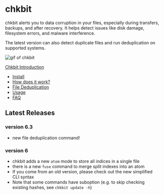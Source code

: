 
# chkbit

chkbit alerts you to data corruption in your files, especially during transfers, backups, and after recovery. It helps detect issues like disk damage, filesystem errors, and malware interference.

The latest version can also detect duplicate files and run deduplication on supported systems.

![gif of chkbit](https://raw.githubusercontent.com/wiki/laktak/chkbit/readme/chkbit.gif "chkbit")

[Chkbit Introduction](https://laktak.github.io/chkbit/)
- [Install](https://laktak.github.io/chkbit/get/)
- [How does it work?](https://laktak.github.io/chkbit/how/)
- [File Deduplication](https://laktak.github.io/chkbit/dedup/)
- [Usage](https://laktak.github.io/chkbit/usage/)
- [FAQ](https://laktak.github.io/chkbit/faq/)

## Latest Releases

### version 6.3

- new file deduplication command!

### version 6

- chkbit adds a new `atom` mode to store all indices in a single file
- there is a new `fuse` command to merge split indexes into an atom
- If you come from an old version, please check out the new simplified CLI syntax
- Note that some commands have suboption (e.g. to skip checking existing hashes, see `chkbit update -h`)

